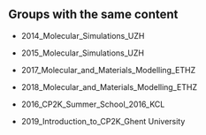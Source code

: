 ## Groups with the same content

- 2014_Molecular_Simulations_UZH
- 2015_Molecular_Simulations_UZH


- 2017_Molecular_and_Materials_Modelling_ETHZ
- 2018_Molecular_and_Materials_Modelling_ETHZ


- 2016_CP2K_Summer_School_2016_KCL
- 2019_Introduction_to_CP2K_Ghent University
